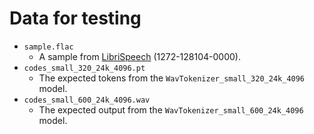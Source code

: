 # Data for testing

- `sample.flac`
    - A sample from [LibriSpeech](https://www.openslr.org/12) (1272-128104-0000).
- `codes_small_320_24k_4096.pt`
    - The expected tokens from the `WavTokenizer_small_320_24k_4096` model.
- `codes_small_600_24k_4096.wav`
    - The expected output from the `WavTokenizer_small_600_24k_4096` model.
